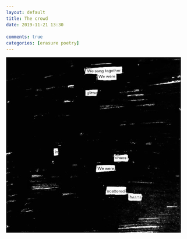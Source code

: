 ```yaml
---  
layout: default  
title: The crowd  
date: 2019-11-21 13:30  
  
comments: true  
categories: [erasure poetry]  
---  
```

<img src="/assets/images/articles/thecrowd.jpg" class="responsive"><br>
